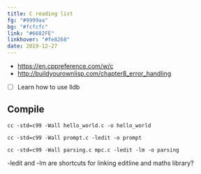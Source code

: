 ```yaml
---
title: C reading list
fg: "#9999aa"
bg: "#fcfcfc"
link: "#6682FE"
linkhover: "#fe8268"
date: 2019-12-27
---
```


- <https://en.cppreference.com/w/c>
- <http://buildyourownlisp.com/chapter8_error_handling>
- [ ] Learn how to use lldb

## Compile
`cc -std=c99 -Wall hello_world.c -o hello_world`

`cc -std=c99 -Wall prompt.c -ledit -o prompt`

`cc -std=c99 -Wall parsing.c mpc.c -ledit -lm -o parsing`

-ledit and -lm are shortcuts for linking editline and maths library?
